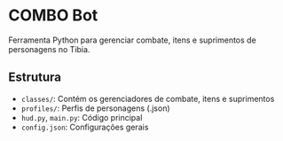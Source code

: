 # COMBO Bot

Ferramenta Python para gerenciar combate, itens e suprimentos de personagens no Tibia.

## Estrutura

- `classes/`: Contém os gerenciadores de combate, itens e suprimentos
- `profiles/`: Perfis de personagens (.json)
- `hud.py`, `main.py`: Código principal
- `config.json`: Configurações gerais
